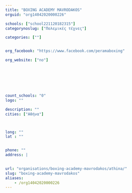 ```yaml
---
title: "BOXING ACADEMY MAVRODAKOS"
orguid: "org14042020000226"

schools: ["school221120182315"]
categorynoslug: ["Πολεμικές τέχνες"]

categories: [""]


org_facebook: "https://www.facebook.com/peramaboxing"

org_website: ["no"]







count_schools: "0"
logo: ""

description: ""
cities: ["Αθήνα"]



long: ""
lat : ""


phone: ""
address: |
    

url: "organisations/boxing-academy-mavrodakos/athina/"
slug: "boxing-academy-mavrodakos"
aliases:
    - /org14042020000226
---
```



